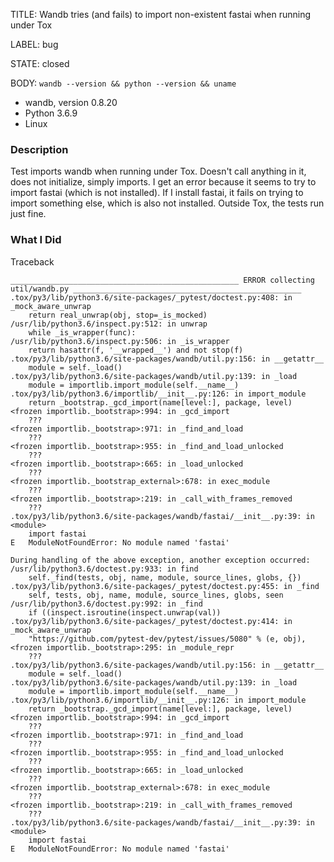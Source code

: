 TITLE:
Wandb tries (and fails) to import non-existent fastai when running under Tox

LABEL:
bug

STATE:
closed

BODY:
`wandb --version && python --version && uname`

 * wandb, version 0.8.20
 * Python 3.6.9
 * Linux

### Description

Test imports wandb when running under Tox. Doesn't call anything in it, does not initialize, simply imports. I get an error because it seems to try to import fastai (which is not installed). If I install fastai, it fails on trying to import something else, which is also not installed. Outside Tox, the tests run just fine.

### What I Did

Traceback
```
___________________________________________________ ERROR collecting util/wandb.py ___________________________________________________
.tox/py3/lib/python3.6/site-packages/_pytest/doctest.py:408: in _mock_aware_unwrap
    return real_unwrap(obj, stop=_is_mocked)
/usr/lib/python3.6/inspect.py:512: in unwrap
    while _is_wrapper(func):
/usr/lib/python3.6/inspect.py:506: in _is_wrapper
    return hasattr(f, '__wrapped__') and not stop(f)
.tox/py3/lib/python3.6/site-packages/wandb/util.py:156: in __getattr__
    module = self._load()
.tox/py3/lib/python3.6/site-packages/wandb/util.py:139: in _load
    module = importlib.import_module(self.__name__)
.tox/py3/lib/python3.6/importlib/__init__.py:126: in import_module
    return _bootstrap._gcd_import(name[level:], package, level)
<frozen importlib._bootstrap>:994: in _gcd_import
    ???
<frozen importlib._bootstrap>:971: in _find_and_load
    ???
<frozen importlib._bootstrap>:955: in _find_and_load_unlocked
    ???
<frozen importlib._bootstrap>:665: in _load_unlocked
    ???
<frozen importlib._bootstrap_external>:678: in exec_module
    ???
<frozen importlib._bootstrap>:219: in _call_with_frames_removed
    ???
.tox/py3/lib/python3.6/site-packages/wandb/fastai/__init__.py:39: in <module>
    import fastai
E   ModuleNotFoundError: No module named 'fastai'

During handling of the above exception, another exception occurred:
/usr/lib/python3.6/doctest.py:933: in find
    self._find(tests, obj, name, module, source_lines, globs, {})
.tox/py3/lib/python3.6/site-packages/_pytest/doctest.py:455: in _find
    self, tests, obj, name, module, source_lines, globs, seen
/usr/lib/python3.6/doctest.py:992: in _find
    if ((inspect.isroutine(inspect.unwrap(val))
.tox/py3/lib/python3.6/site-packages/_pytest/doctest.py:414: in _mock_aware_unwrap
    "https://github.com/pytest-dev/pytest/issues/5080" % (e, obj),
<frozen importlib._bootstrap>:295: in _module_repr
    ???
.tox/py3/lib/python3.6/site-packages/wandb/util.py:156: in __getattr__
    module = self._load()
.tox/py3/lib/python3.6/site-packages/wandb/util.py:139: in _load
    module = importlib.import_module(self.__name__)
.tox/py3/lib/python3.6/importlib/__init__.py:126: in import_module
    return _bootstrap._gcd_import(name[level:], package, level)
<frozen importlib._bootstrap>:994: in _gcd_import
    ???
<frozen importlib._bootstrap>:971: in _find_and_load
    ???
<frozen importlib._bootstrap>:955: in _find_and_load_unlocked
    ???
<frozen importlib._bootstrap>:665: in _load_unlocked
    ???
<frozen importlib._bootstrap_external>:678: in exec_module
    ???
<frozen importlib._bootstrap>:219: in _call_with_frames_removed
    ???
.tox/py3/lib/python3.6/site-packages/wandb/fastai/__init__.py:39: in <module>
    import fastai
E   ModuleNotFoundError: No module named 'fastai'
```


